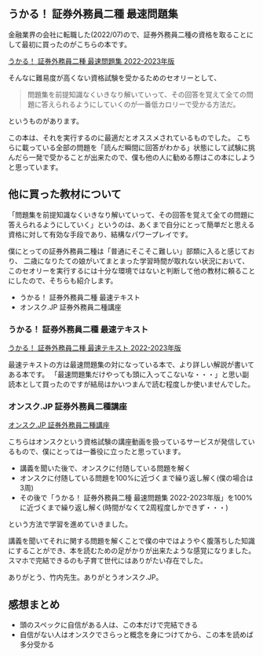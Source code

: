 ## うかる！ 証券外務員二種 最速問題集

金融業界の会社に転職した(2022/07)ので、証券外務員二種の資格を取ることにして最初に買ったのがこちらの本です。

[うかる！ 証券外務員二種 最速問題集 2022-2023年版](https://www.amazon.co.jp/gp/product/B0BF4LTZ69/ref=dbs_a_def_rwt_bibl_vppi_i2)

そんなに難易度が高くない資格試験を受かるためのセオリーとして、

> 問題集を前提知識なくいきなり解いていって、その回答を覚えて全ての問題に答えられるようにしていくのが一番低カロリーで受かる方法だ。

というものがあります。

この本は、それを実行するのに最適だとオススメされているものでした。 
こちらに載っている全部の問題を「読んだ瞬間に回答がわかる」状態にして試験に挑んだら一発で受かることが出来たので、僕も他の人に勧める際はこの本にしようと思っています。

## 他に買った教材について

「問題集を前提知識なくいきなり解いていって、その回答を覚えて全ての問題に答えられるようにしていく」というのは、あくまで自分にとって簡単だと思える資格に対して有効な手段であり、結構なパワープレイです。

僕にとっての証券外務員二種は「普通にそこそこ難しい」部類に入ると感じており、
二歳になりたての娘がいてまとまった学習時間が取れない状況において、
このセオリーを実行するには十分な環境ではないと判断して他の教材に頼ることにしたので、そちらも紹介します。

- うかる！ 証券外務員二種 最速テキスト
- オンスク.JP 証券外務員二種講座

### うかる！ 証券外務員二種 最速テキスト

[うかる！ 証券外務員二種 最速テキスト 2022-2023年版](https://www.amazon.co.jp/gp/product/B0BF4D93JL/ref=dbs_a_def_rwt_bibl_vppi_i1)

最速テキストの方は最速問題集の対になっている本で、より詳しい解説が書いてある本です。
「最速問題集だけやっても頭に入ってこないな・・・」と思い副読本として買ったのですが結局はかいつまんで読む程度しか使いませんでした。

### オンスク.JP 証券外務員二種講座

[オンスク.JP 証券外務員二種講座](https://onsuku.jp/training/gaimuin2)

こちらはオンスクという資格試験の講座動画を扱っているサービスが発信しているもので、僕にとっては一番役に立ったと思っています。

- 講義を聞いた後で、オンスクに付随している問題を解く
- オンスクに付随している問題を100%に近づくまで繰り返し解く(僕の場合は3周)
- その後で「うかる！ 証券外務員二種 最速問題集 2022-2023年版」を100%に近づくまで繰り返し解く(時間がなくて2周程度しかできず・・・)

という方法で学習を進めていきました。

講義を聞いてそれに関する問題を解くことで僕の中ではようやく腹落ちした知識にすることができ、本を読むための足がかりが出来たような感覚になりました。
スマホで完結できるのも子育て世代にはありがたい存在でした。

ありがとう、竹内先生。ありがとうオンスク.JP。

## 感想まとめ

- 頭のスペックに自信がある人は、この本だけで完結できる
- 自信がない人はオンスクでさらっと概念を身につけてから、この本を読めば多分受かる
